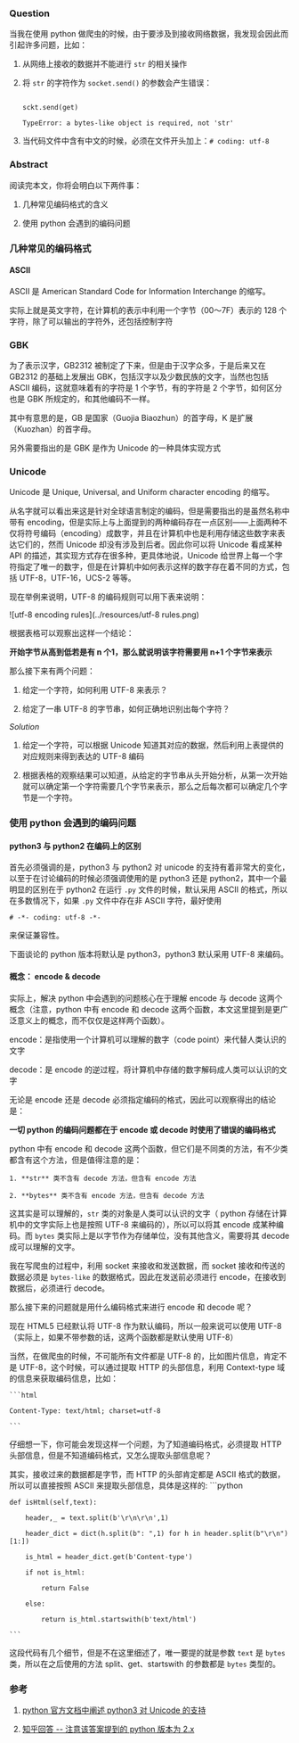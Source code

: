 
### Question

当我在使用 python 做爬虫的时候，由于要涉及到接收网络数据，我发现会因此而引起许多问题，比如：

1. 从网络上接收的数据并不能进行 `str` 的相关操作

2. 将 `str` 的字符作为 `socket.send()` 的参数会产生错误：

    ```shell

    sckt.send(get)

    TypeError: a bytes-like object is required, not 'str'

    ```

3. 当代码文件中含有中文的时候，必须在文件开头加上：`# coding: utf-8`



### Abstract

阅读完本文，你将会明白以下两件事：

1. 几种常见编码格式的含义

2. 使用 python 会遇到的编码问题

### 几种常见的编码格式

#### ASCII

ASCII 是 American Standard Code for Information Interchange 的缩写。



实际上就是英文字符，在计算机的表示中利用一个字节（00～7F）表示的 128 个字符，除了可以输出的字符外，还包括控制字符



### GBK

为了表示汉字，GB2312 被制定了下来，但是由于汉字众多，于是后来又在 GB2312 的基础上发展出 GBK，包括汉字以及少数民族的文字，当然也包括 ASCII 编码，这就意味着有的字符是 1 个字节，有的字符是 2 个字节，如何区分也是 GBK 所规定的，和其他编码不一样。



其中有意思的是，GB 是国家（Guojia Biaozhun）的首字母，K 是扩展（Kuozhan）的首字母。



另外需要指出的是 GBK 是作为 Unicode 的一种具体实现方式



### Unicode

Unicode 是 Unique, Universal, and Uniform character encoding 的缩写。



从名字就可以看出来这是针对全球语言制定的编码，但是需要指出的是虽然名称中带有 encoding，但是实际上与上面提到的两种编码存在一点区别——上面两种不仅将符号编码（encoding）成数字，并且在计算机中也是利用存储这些数字来表达它们的，然而 Unicode 却没有涉及到后者。因此你可以将 Unicode 看成某种 API 的描述，其实现方式存在很多种，更具体地说，Unicode 给世界上每一个字符指定了唯一的数字，但是在计算机中如何表示这样的数字存在着不同的方式，包括 UTF-8，UTF-16，UCS-2 等等。



现在举例来说明，UTF-8 的编码规则可以用下表来说明：

![utf-8 encoding rules](../resources/utf-8 rules.png)





根据表格可以观察出这样一个结论：

**开始字节从高到低若是有 n 个1，那么就说明该字符需要用 n+1 个字节来表示**



那么接下来有两个问题：

1. 给定一个字符，如何利用 UTF-8 来表示？

2. 给定了一串 UTF-8 的字节串，如何正确地识别出每个字符？



_Solution_

1. 给定一个字符，可以根据 Unicode 知道其对应的数据，然后利用上表提供的对应规则来得到表达的 UTF-8 编码

2. 根据表格的观察结果可以知道，从给定的字节串从头开始分析，从第一次开始就可以确定第一个字符需要几个字节来表示，那么之后每次都可以确定几个字节是一个字符。



### 使用 python 会遇到的编码问题

#### python3 与 python2 在编码上的区别

首先必须强调的是，python3 与 python2 对 unicode 的支持有着非常大的变化，以至于在讨论编码的时候必须强调使用的是 python3 还是 python2，其中一个最明显的区别在于 python2 在运行 `.py` 文件的时候，默认采用 ASCII 的格式，所以在多数情况下，如果 `.py` 文件中存在非 ASCII 字符，最好使用

``# -*- coding: utf-8 -*-``

来保证兼容性。



下面谈论的 python 版本将默认是 python3，python3 默认采用 UTF-8 来编码。

#### 概念： encode & decode

实际上，解决 python 中会遇到的问题核心在于理解 encode 与 decode 这两个概念（注意，python 中有 encode 和 decode 这两个函数，本文这里提到是更广泛意义上的概念，而不仅仅是这样两个函数）。



encode：是指使用一个计算机可以理解的数字（code point）来代替人类认识的文字

decode：是 encode 的逆过程，将计算机中存储的数字解码成人类可以认识的文字



无论是 encode 还是 decode 必须指定编码的格式，因此可以观察得出的结论是：

**一切 python 的编码问题都在于 encode 或 decode 时使用了错误的编码格式**



python 中有 encode 和 decode 这两个函数，但它们是不同类的方法，有不少类都含有这个方法，但是值得注意的是：

    1. **str** 类不含有 decode 方法，但含有 encode 方法

    2. **bytes** 类不含有 encode 方法，但含有 decode 方法



这其实是可以理解的，`str` 类的对象是人类可以认识的文字（ python 存储在计算机中的文字实际上也是按照 UTF-8 来编码的），所以可以将其 encode 成某种编码。而 `bytes` 类实际上是以字节作为存储单位，没有其他含义，需要将其 decode 成可以理解的文字。

我在写爬虫的过程中，利用 socket 来接收和发送数据，而 socket 接收和传送的数据必须是     `bytes-like` 的数据格式，因此在发送前必须进行 encode，在接收到数据后，必须进行 decode。





那么接下来的问题就是用什么编码格式来进行 encode 和 decode 呢？

现在 HTML5 已经默认将 UTF-8 作为默认编码，所以一般来说可以使用 UTF-8（实际上，如果不带参数的话，这两个函数都是默认使用 UTF-8）

当然，在做爬虫的时候，不可能所有文件都是 UTF-8 的，比如图片信息，肯定不是 UTF-8，这个时候，可以通过提取 HTTP 的头部信息，利用 Context-type 域的信息来获取编码信息，比如：

    ```html

    Content-Type: text/html; charset=utf-8

    ```
仔细想一下，你可能会发现这样一个问题，为了知道编码格式，必须提取 HTTP 头部信息，但是不知道编码格式，又怎么提取头部信息呢？

其实，接收过来的数据都是字节，而 HTTP 的头部肯定都是 ASCII 格式的数据，所以可以直接按照 ASCII 来提取头部信息，具体是这样的:
    ```python

    def isHtml(self,text):

        header,_ = text.split(b'\r\n\r\n',1)

        header_dict = dict(h.split(b": ",1) for h in header.split(b"\r\n")[1:])

        is_html = header_dict.get(b'Content-type')

        if not is_html:

            return False

        else:

            return is_html.startswith(b'text/html')

    ```
这段代码有几个细节，但是不在这里细述了，唯一要提的就是参数 `text` 是 `bytes` 类，所以在之后使用的方法 split、get、startswith 的参数都是 `bytes` 类型的。



### 参考

1. [ python 官方文档中阐述 python3 对 Unicode 的支持 ](https://docs.python.org/3/howto/unicode.html)

2. [ 知乎回答 -- 注意该答案提到的 python 版本为 2.x ](https://www.zhihu.com/question/31833164/answer/114694586)

